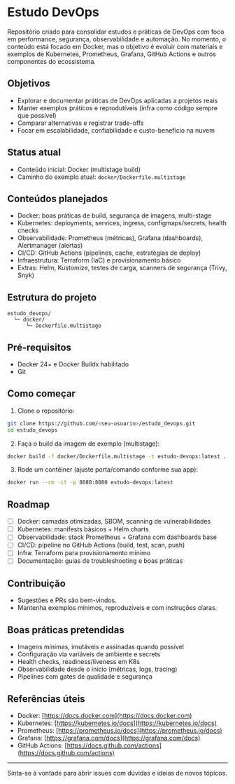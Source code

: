 # Estudo DevOps

Repositório criado para consolidar estudos e práticas de DevOps com foco em performance, segurança, observabilidade e automação. No momento, o conteúdo está focado em Docker, mas o objetivo é evoluir com materiais e exemplos de Kubernetes, Prometheus, Grafana, GitHub Actions e outros componentes do ecossistema.

## Objetivos
- Explorar e documentar práticas de DevOps aplicadas a projetos reais
- Manter exemplos práticos e reprodutíveis (infra como código sempre que possível)
- Comparar alternativas e registrar trade-offs
- Focar em escalabilidade, confiabilidade e custo-benefício na nuvem

## Status atual
- Conteúdo inicial: Docker (multistage build)
- Caminho do exemplo atual: `docker/Dockerfile.multistage`

## Conteúdos planejados
- Docker: boas práticas de build, segurança de imagens, multi-stage
- Kubernetes: deployments, services, ingress, configmaps/secrets, health checks
- Observabilidade: Prometheus (métricas), Grafana (dashboards), Alertmanager (alertas)
- CI/CD: GitHub Actions (pipelines, cache, estratégias de deploy)
- Infraestrutura: Terraform (IaC) e provisionamento básico
- Extras: Helm, Kustomize, testes de carga, scanners de segurança (Trivy, Snyk)

## Estrutura do projeto
```
estudo_devops/
  └─ docker/
      └─ Dockerfile.multistage
```

## Pré-requisitos
- Docker 24+ e Docker Buildx habilitado
- Git

## Como começar
1) Clone o repositório:
```bash
git clone https://github.com/<seu-usuario>/estudo_devops.git
cd estudo_devops
```

2) Faça o build da imagem de exemplo (multistage):
```bash
docker build -f docker/Dockerfile.multistage -t estudo-devops:latest .
```

3) Rode um contêiner (ajuste porta/comando conforme sua app):
```bash
docker run --rm -it -p 8080:8080 estudo-devops:latest
```

## Roadmap
- [ ] Docker: camadas otimizadas, SBOM, scanning de vulnerabilidades
- [ ] Kubernetes: manifests básicos + Helm charts
- [ ] Observabilidade: stack Prometheus + Grafana com dashboards base
- [ ] CI/CD: pipeline no GitHub Actions (build, test, scan, push)
- [ ] Infra: Terraform para provisionamento mínimo
- [ ] Documentação: guias de troubleshooting e boas práticas

## Contribuição
- Sugestões e PRs são bem-vindos.
- Mantenha exemplos mínimos, reproduzíveis e com instruções claras.

## Boas práticas pretendidas
- Imagens mínimas, imutáveis e assinadas quando possível
- Configuração via variáveis de ambiente e secrets
- Health checks, readiness/liveness em K8s
- Observabilidade desde o início (métricas, logs, tracing)
- Pipelines com gates de qualidade e segurança

## Referências úteis
- Docker: [https://docs.docker.com](https://docs.docker.com)
- Kubernetes: [https://kubernetes.io/docs](https://kubernetes.io/docs)
- Prometheus: [https://prometheus.io/docs](https://prometheus.io/docs)
- Grafana: [https://grafana.com/docs](https://grafana.com/docs)
- GitHub Actions: [https://docs.github.com/actions](https://docs.github.com/actions)

---
Sinta-se à vontade para abrir issues com dúvidas e ideias de novos tópicos. 